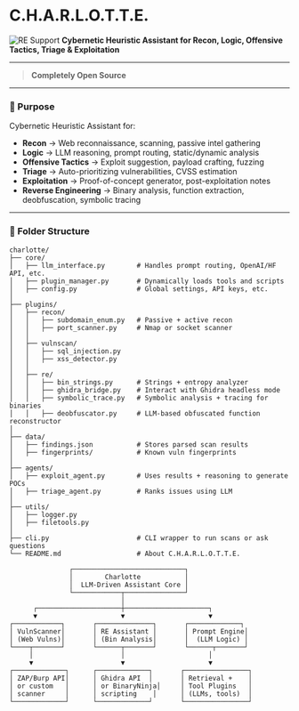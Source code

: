 # C.H.A.R.L.O.T.T.E.
![RE Support](https://img.shields.io/badge/Reverse%20Engineering-Supported-blueviolet)
**Cybernetic Heuristic Assistant for Recon, Logic, Offensive Tactics, Triage & Exploitation**

---

> **Completely Open Source**

---

### 🧠 Purpose

Cybernetic Heuristic Assistant for:

- **Recon** → Web reconnaissance, scanning, passive intel gathering  
- **Logic** → LLM reasoning, prompt routing, static/dynamic analysis  
- **Offensive Tactics** → Exploit suggestion, payload crafting, fuzzing  
- **Triage** → Auto-prioritizing vulnerabilities, CVSS estimation  
- **Exploitation** → Proof-of-concept generator, post-exploitation notes  
- **Reverse Engineering** → Binary analysis, function extraction, deobfuscation, symbolic tracing  

---

### 📁 Folder Structure

```plaintext
charlotte/
├── core/
│   ├── llm_interface.py        # Handles prompt routing, OpenAI/HF API, etc.
│   ├── plugin_manager.py       # Dynamically loads tools and scripts
│   ├── config.py               # Global settings, API keys, etc.
│
├── plugins/
│   ├── recon/
│   │   ├── subdomain_enum.py   # Passive + active recon
│   │   ├── port_scanner.py     # Nmap or socket scanner
│   │
│   ├── vulnscan/
│   │   ├── sql_injection.py
│   │   ├── xss_detector.py
│   │
│   ├── re/
│   │   ├── bin_strings.py      # Strings + entropy analyzer
│   │   ├── ghidra_bridge.py    # Interact with Ghidra headless mode
│   │   ├── symbolic_trace.py   # Symbolic analysis + tracing for binaries
│   │   ├── deobfuscator.py     # LLM-based obfuscated function reconstructor
│
├── data/
│   ├── findings.json           # Stores parsed scan results
│   ├── fingerprints/           # Known vuln fingerprints
│
├── agents/
│   ├── exploit_agent.py        # Uses results + reasoning to generate POCs
│   ├── triage_agent.py         # Ranks issues using LLM
│
├── utils/
│   ├── logger.py
│   ├── filetools.py
│
├── cli.py                      # CLI wrapper to run scans or ask questions
└── README.md                   # About C.H.A.R.L.O.T.T.E.

               ┌────────────────────────────┐
               │        Charlotte           │
               │  LLM-Driven Assistant Core │
               └────────────┬───────────────┘
                            │
      ┌─────────────────────┼─────────────────────┐
      ▼                     ▼                     ▼
┌────────────┐       ┌──────────────┐       ┌─────────────┐
│ VulnScanner│       │ RE Assistant │       │ Prompt Engine│
│ (Web Vulns)│       │ (Bin Analysis│       │  (LLM Logic) │
└────┬───────┘       └──────┬───────┘       └──────┬───────┘
     │                      │                     │
     ▼                      ▼                     ▼
┌─────────────┐      ┌─────────────┐       ┌────────────────┐
│ ZAP/Burp API│      │ Ghidra API  │       │ Retrieval +    │
│ or custom   │      │ or BinaryNinja│     │ Tool Plugins   │
│ scanner     │      │ scripting    │      │ (LLMs, tools)  │
└─────────────┘      └─────────────┘       └────────────────┘
